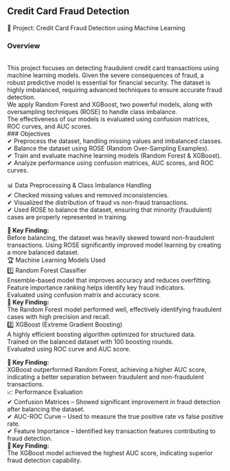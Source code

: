 ## Credit Card Fraud Detection<br>
🚀 Project: Credit Card Fraud Detection using Machine Learning
<br>
### Overview
<br>
This project focuses on detecting fraudulent credit card transactions using machine learning models. Given the severe consequences of fraud, a robust predictive model is essential for financial security. The dataset is highly imbalanced, requiring advanced techniques to ensure accurate fraud detection.
<br>
We apply Random Forest and XGBoost, two powerful models, along with oversampling techniques (ROSE) to handle class imbalance.<br> The effectiveness of our models is evaluated using confusion matrices, ROC curves, and AUC scores.
<br>
 ### Objectives
 <br>
✔ Preprocess the dataset, handling missing values and imbalanced classes.<br>
✔ Balance the dataset using ROSE (Random Over-Sampling Examples).<br>
✔ Train and evaluate machine learning models (Random Forest & XGBoost).<br>
✔ Analyze performance using confusion matrices, AUC scores, and ROC curves.<br>
<br>
📊 Data Preprocessing & Class Imbalance Handling
<br>
✔ Checked missing values and removed inconsistencies.<br>
✔ Visualized the distribution of fraud vs non-fraud transactions.<br>
✔ Used ROSE to balance the dataset, ensuring that minority (fraudulent) cases are properly represented in training.
<br>

📌<B> Key Finding: </B>
<br>
Before balancing, the dataset was heavily skewed toward non-fraudulent transactions. Using ROSE significantly improved model learning by creating a more balanced dataset.
<br>
🏆 Machine Learning Models Used<br>
1️⃣ Random Forest Classifier<br>
Ensemble-based model that improves accuracy and reduces overfitting.<br>
Feature importance ranking helps identify key fraud indicators.<br>
Evaluated using confusion matrix and accuracy score.
<br>
📌<B> Key Finding:</B><br> 
The Random Forest model performed well, effectively identifying fraudulent cases with high precision and recall.
<br>
2️⃣ XGBoost (Extreme Gradient Boosting)<br>
A highly efficient boosting algorithm optimized for structured data.<br>
Trained on the balanced dataset with 100 boosting rounds.<br>
Evaluated using ROC curve and AUC score.<br>

📌<B> Key Finding:</B> 
<br>XGBoost outperformed Random Forest, achieving a higher AUC score, indicating a better separation between fraudulent and non-fraudulent transactions.
<br>
📈 Performance Evaluation<br>
✔ Confusion Matrices – Showed significant improvement in fraud detection after balancing the dataset.<br>
✔ AUC-ROC Curve – Used to measure the true positive rate vs false positive rate.<br>
✔ Feature Importance – Identified key transaction features contributing to fraud detection.
<br>
📌<B> Key Finding:</B><br> The XGBoost model achieved the highest AUC score, indicating superior fraud detection capability.
